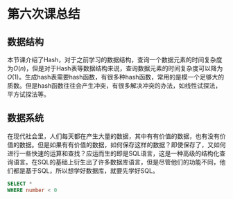 # 第六次课总结

## 数据结构

本节课介绍了Hash，对于之前学习的数据结构，查询一个数据元素的时间复杂度为$O(n)$，但是对于Hash表等数据结构来说，查询数据元素的时间复杂度可以降为$O(1)$。生成hash表需要hash函数，有很多种hash函数，常用的是模一个足够大的质数。但是hash函数往往会产生冲突，有很多解决冲突的办法，如线性试探法，平方试探法等。

## 数据系统

在现代社会里，人们每天都在产生大量的数据，其中有有价值的数据，也有没有价值的数据。但是如果有有价值的数据，如何保存这样的数据？即使保存了，又如何进行一些快速的运算和查找？应运而生的即是SQL语言，这是一种高级的结构化查询语言。在SQL的基础上衍生出了许多数据库语言，但是尽管他们的功能不同，他们都是基于SQL，所以想学好数据库，就要先学好SQL。

```SQL
SELECT *
WHERE number < 0
```



